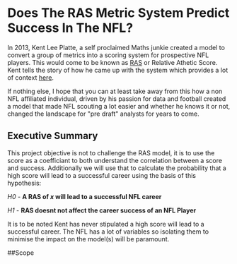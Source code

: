 # Does The RAS Metric System Predict Success In The NFL?
In 2013, Kent Lee Platte, a self proclaimed Maths junkie created a model to convert a group of metrics into a scoring system for prospective NFL players. This would come to be known as [RAS](https://ras.football/) or Relative Athetic Score.
Kent tells the story of how he came up with the system which provides a lot of context [here](https://www.prideofdetroit.com/2016/5/16/11678686/relative-athletic-scores-what-they-are-and-why-they-work).

If nothing else, I hope that you can at least take away from this how a non NFL affiliated individual, driven by his passion for data and football created a model that made NFL scouting a lot easier and whether he knows it or not, changed the landscape for "pre draft" analysts for years to come.

## Executive Summary
This project objective is not to challenge the RAS model, it is to use the score as a coefficiant to both understand the correlation between a score and success. Additionally we will use that to calculate the probability that a high score will lead to a successful career using the basis of this hypothesis:

*H0* - **A RAS of *x* will lead to a successful NFL career**

*H1* - **RAS doesnt not affect the career success of an NFL Player**

It is to be noted Kent has never stipulated a high score will lead to a successful career. The NFL has a lot of variables so isolating them to minimise the impact on the model(s) will be paramount.

##Scope
